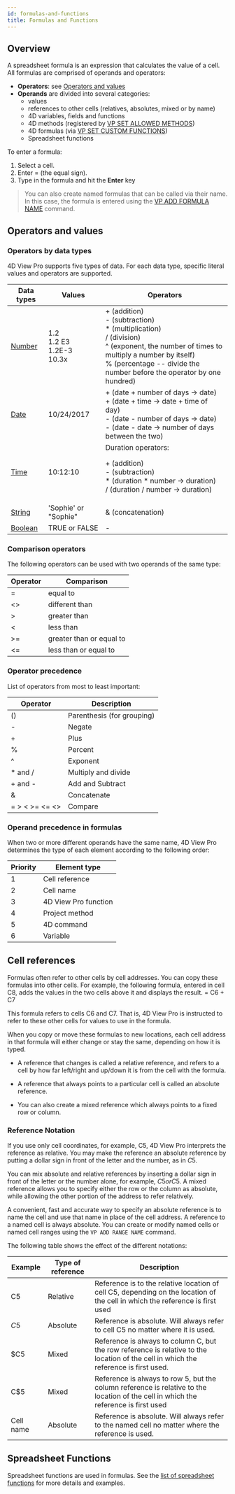 ```yaml
---
id: formulas-and-functions
title: Formulas and Functions
---
```


## Overview 

A spreadsheet formula is an expression that calculates the value of a cell. All formulas are comprised of operands and operators:

*	**Operators**: see [Operators and values](#operators-and-values)
*	**Operands** are divided into several categories:
	*	values
	*	references to other cells (relatives, absolutes, mixed or by name)
	*	4D variables, fields and functions
	*	4D methods (registered by [VP SET ALLOWED METHODS](method-reference.md#vp-set-allowed-methods)) 
	*	4D formulas (via [VP SET CUSTOM FUNCTIONS](method-reference.md#vp-set-custom-functions))
	*	Spreadsheet functions

To enter a formula:

1.	Select a cell.
2.	Enter = (the equal sign).
3.	Type in the formula and hit the **Enter** key

>You can also create named formulas that can be called via their name. In this case, the formula is entered using the [VP ADD FORMULA NAME](method-reference.md#vp-add-formula-name) command. 

## Operators and values  
 
### Operators by data types  

4D View Pro supports five types of data. For each data type, specific literal values and operators are supported.

|Data types	|Values|	Operators|
|---|---|---|
|[Number](Concepts/dt_number.md)	|1.2<br>1.2 E3<br>1.2E-3<br>10.3x|+ (addition)<br>- (subtraction)<br>* (multiplication)<br>/ (division)<br>^ (exponent, the number of times to multiply a number by itself)<br>% (percentage -- divide the number before the operator by one hundred)|
|[Date](Concepts/dt_date.md)|	10/24/2017	|+ (date + number of days -> date)<br>+ (date + time -> date + time of day)<br>- (date - number of days -> date)<br>- (date - date -> number of days between the two)|
|[Time](Concepts/dt_time.md)|	10:12:10	|Duration operators:<p>+ (addition)<br>- (subtraction)<br>* (duration * number -> duration)<br>/ (duration / number -> duration)|
|[String](Concepts/dt_string.md)|	'Sophie' or "Sophie"	|& (concatenation)|
|[Boolean](Concepts/dt_boolean.md)|	TRUE or FALSE|	-|


### Comparison operators 
 
The following operators can be used with two operands of the same type:

|Operator	|Comparison|
|---|---|
|=	|equal to|
|<>	|different than|
|>	|greater than|
|<	|less than|
|>=	|greater than or equal to|
|<=	|less than or equal to|


### Operator precedence  

List of operators from most to least important:

|Operator|	Description|
|---|---|
|()|	Parenthesis (for grouping)|
|-	|Negate|
|+	|Plus|
|%|	Percent|
|^	|Exponent|
|* and /|	Multiply and divide|
|+ and -|	Add and Subtract|
|&|	Concatenate
|=  > < >= <= <>|	Compare|



### Operand precedence in formulas  

When two or more different operands have the same name, 4D View Pro determines the type of each element according to the following order:

|Priority|	Element type|
|---|---|
|1|	Cell reference|
|2|	Cell name|
|3|	4D View Pro function|
|4|	Project method|
|5|	4D command|
|6|	Variable|




## Cell references 
 
 Formulas often refer to other cells by cell addresses. You can copy these formulas into other cells. For example, the following formula, entered in cell C8, adds the values in the two cells above it and displays the result.
= C6 + C7

This formula refers to cells C6 and C7. That is, 4D View Pro is instructed to refer to these other cells for values to use in the formula.

When you copy or move these formulas to new locations, each cell address in that formula will either change or stay the same, depending on how it is typed.

*	A reference that changes is called a relative reference, and refers to a cell by how far left/right and up/down it is from the cell with the formula.

*	A reference that always points to a particular cell is called an absolute reference.

*	You can also create a mixed reference which always points to a fixed row or column.



### Reference Notation  

If you use only cell coordinates, for example, C5, 4D View Pro interprets the reference as relative. You may make the reference an absolute reference by putting a dollar sign in front of the letter and the number, as in $C$5.

You can mix absolute and relative references by inserting a dollar sign in front of the letter or the number alone, for example, $C5 or C$5. A mixed reference allows you to specify either the row or the column as absolute, while allowing the other portion of the address to refer relatively.

A convenient, fast and accurate way to specify an absolute reference is to name the cell and use that name in place of the cell address. A reference to a named cell is always absolute. You can create or modify named cells or named cell ranges using the `VP ADD RANGE NAME` command.

The following table shows the effect of the different notations:

|Example	|Type of reference	|Description|
|---|---|---|
|C5	|Relative	|Reference is to the relative location of cell C5, depending on the location of the cell in which the reference is first used
|$C$5	|Absolute	|Reference is absolute. Will always refer to cell C5 no matter where it is used.|
|$C5	|Mixed	|Reference is always to column C, but the row reference is relative to the location of the cell in which the reference is first used.|
|C$5	|Mixed	|Reference is always to row 5, but the column reference is relative to the location of the cell in which the reference is first used|
|Cell name	|Absolute	|Reference is absolute. Will always refer to the named cell no matter where the reference is used.|

## Spreadsheet Functions

Spreadsheet functions are used in formulas. See the [list of spreadsheet functions](spreadsheet-function-reference.md) for more details and examples.

